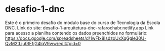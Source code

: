 # desafio-1-dnc
Este é o primeiro desafio do módulo base do curso de Tecnologia da Escola DNC.
Link do site: desafio-1-arquitetura-dnc-rafarochabr.netlify.app
Link para acesso a planilha contendo os dados preenchidos no formulário:
https://docs.google.com/spreadsheets/d/1wFIx8IsdzoUxXqGgle30U-QvM2tLju0tFfjG4lqV9ww/edit#gid=0
